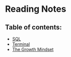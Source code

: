 # Reading Notes
## Table of contents:
- [SQL](/readingNotes/SQL.md)
- [Terminal](/readingNotes/Terminal.md)
- [The Growth Mindset](/readingNotes/GrowthMindset.md)
